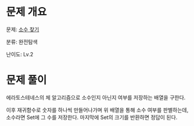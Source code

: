 # 문제 개요

문제: [소수 찾기](https://school.programmers.co.kr/learn/courses/30/lessons/42839)

분류: 완전탐색

난이도: Lv.2

# 문제 풀이

에라토스테네스의 체 알고리즘으로 소수인지 아닌지 여부를 저장하는 배열을 구한다.

이후 재귀함수로 숫자를 하나씩 만들어나가며 위 배열을 통해 소수 여부를 판별하는데, 소수라면 Set에 그 수를 저장한다. 마지막에 Set의 크기를 반환하면 정답이 된다.
